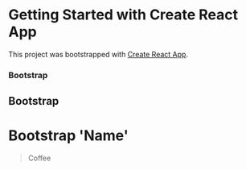 # Getting Started with Create React App

This project was bootstrapped with [Create React App](https://github.com/facebook/create-react-app).

### Bootstrap

## Bootstrap

# Bootstrap 'Name'

> Coffee
